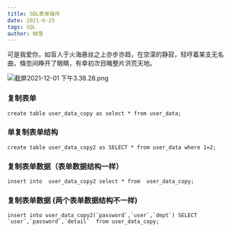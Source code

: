```yaml
---
title: SQL表单操作
date: 2021-6-25
tags: SQL
author: 映雪
---
```


可是我爱你，如盲人于火海悬丝之上亦步亦趋，在空濛的静寂，轻哼着某支无名曲，倏忽间睁开了眼睛，有幸初次目睹整片洪荒天地。

<!--more-->

![截屏2021-12-01 下午3.38.28.png](/images/2021/12/01/n45aBZhItzT13pR.png)

### 复制表单

```
create table user_data_copy as select * from user_data;
```

### 单复制表单结构

```
create table user_data_copy2 as SELECT * from user_data where 1=2;
```

### 复制表单数据（表单数据结构一样）

```
insert into  user_data_copy2 select * from  user_data_copy;
```

### 复制表单数据 (两个表单数据结构不一样)

```
insert into user_data_copy2(`password`,`user`,`dept`) SELECT `user`,`password`,`detail`  from user_data_copy;
```